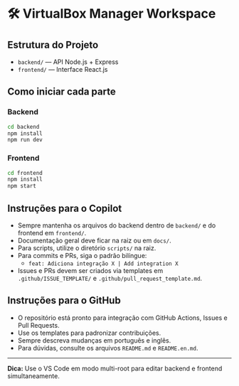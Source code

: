 # 🛠️ VirtualBox Manager Workspace

## Estrutura do Projeto

- `backend/` — API Node.js + Express
- `frontend/` — Interface React.js

## Como iniciar cada parte

### Backend
```bash
cd backend
npm install
npm run dev
```

### Frontend
```bash
cd frontend
npm install
npm start
```

## Instruções para o Copilot

- Sempre mantenha os arquivos do backend dentro de `backend/` e do frontend em `frontend/`.
- Documentação geral deve ficar na raiz ou em `docs/`.
- Para scripts, utilize o diretório `scripts/` na raiz.
- Para commits e PRs, siga o padrão bilíngue:
  - `feat: Adiciona integração X | Add integration X`
- Issues e PRs devem ser criados via templates em `.github/ISSUE_TEMPLATE/` e `.github/pull_request_template.md`.

## Instruções para o GitHub

- O repositório está pronto para integração com GitHub Actions, Issues e Pull Requests.
- Use os templates para padronizar contribuições.
- Sempre descreva mudanças em português e inglês.
- Para dúvidas, consulte os arquivos `README.md` e `README.en.md`.

---

**Dica:** Use o VS Code em modo multi-root para editar backend e frontend simultaneamente.
